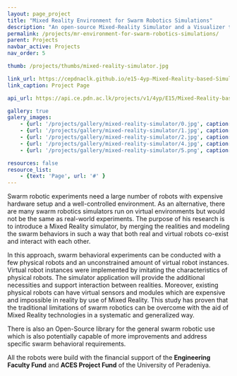 ```yaml
---
layout: page_project
title: "Mixed Reality Environment for Swarm Robotics Simulations"
description: "An open-source Mixed-Reality Simulator and a Visualizer to simulate Swarm Intelligence behaviors"
permalink: /projects/mr-environment-for-swarm-robotics-simulations/
parent: Projects
navbar_active: Projects
nav_order: 5

thumb: /projects/thumbs/mixed-reality-simulator.jpg

link_url: https://cepdnaclk.github.io/e15-4yp-Mixed-Reality-based-Simulation-Platform-for-Swarm-Robotics/
link_caption: Project Page

api_url: https://api.ce.pdn.ac.lk/projects/v1/4yp/E15/Mixed-Reality-based-Simulation-Platform-for-Swarm-Robotics/

gallery: true
galery_images:
    - {url: '/projects/gallery/mixed-reality-simulator/0.jpg', caption: ''}
    - {url: '/projects/gallery/mixed-reality-simulator/1.jpg', caption: ''}
    - {url: '/projects/gallery/mixed-reality-simulator/2.jpg', caption: ''}
    - {url: '/projects/gallery/mixed-reality-simulator/4.jpg', caption: 'Robots in the testbed'}
    - {url: '/projects/gallery/mixed-reality-simulator/5.png', caption: ''}

resources: false
resource_list:
    - {text: 'Page', url: '#' }
---
```


Swarm robotic experiments need a large number of robots with expensive hardware setup and a well-controlled environment. As an alternative, there are many swarm robotics simulators run on virtual environments but would not be the same as real-world experiments. The purpose of his research is to introduce a Mixed Reality simulator, by merging the realities and modeling the swarm behaviors in such a way that both real and virtual robots co-exist and interact with each other.

In this approach, swarm behavioral experiments can be conducted with a few physical robots and an unconstrained amount of virtual robot instances. Virtual robot instances were implemented by imitating the characteristics of physical robots. The simulator application will provide the additional necessities and support interaction between realities. Moreover, existing physical robots can have virtual sensors and modules which are expensive and impossible in reality by use of Mixed Reality. This study has proven that the traditional limitations of swarm robotics can be overcome with the aid of Mixed Reality technologies in a systematic and generalized way.

There is also an Open-Source library for the general swarm robotic use which is also potentially capable of more improvements and address specific swarm behavioral requirements.

All the robots were build with the financial support of the  **Engineering Faculty Fund** and **ACES Project Fund** of the University of Peradeniya.